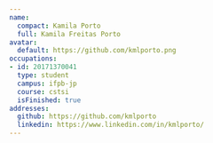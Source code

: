 ```yaml
---
name:
  compact: Kamila Porto
  full: Kamila Freitas Porto
avatar:
  default: https://github.com/kmlporto.png
occupations:
- id: 20171370041
  type: student
  campus: ifpb-jp
  course: cstsi
  isFinished: true
addresses:
  github: https://github.com/kmlporto
  linkedin: https://www.linkedin.com/in/kmlporto/
---
```

